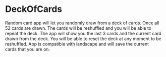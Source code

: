 # DeckOfCards

Random card app will let you randomly draw from a deck of cards. Once all 52 cards are drawn. The cards will be reshuffled and you will be able to repeat the deck.
The app will show you the last 3 cards and the current card drawn from the deck.
You will be able to reset the deck at any moment to be reshuffled.
App is compatible with landscape and will save the current cards that you are on.
